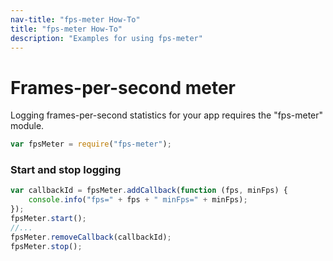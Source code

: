 ```yaml
---
nav-title: "fps-meter How-To"
title: "fps-meter How-To"
description: "Examples for using fps-meter"
---
```

# Frames-per-second meter
Logging frames-per-second statistics for your app requires the "fps-meter" module.
``` JavaScript
var fpsMeter = require("fps-meter");
```
### Start and stop logging
``` JavaScript
var callbackId = fpsMeter.addCallback(function (fps, minFps) {
    console.info("fps=" + fps + " minFps=" + minFps);
});
fpsMeter.start();
//...
fpsMeter.removeCallback(callbackId);
fpsMeter.stop();
```

